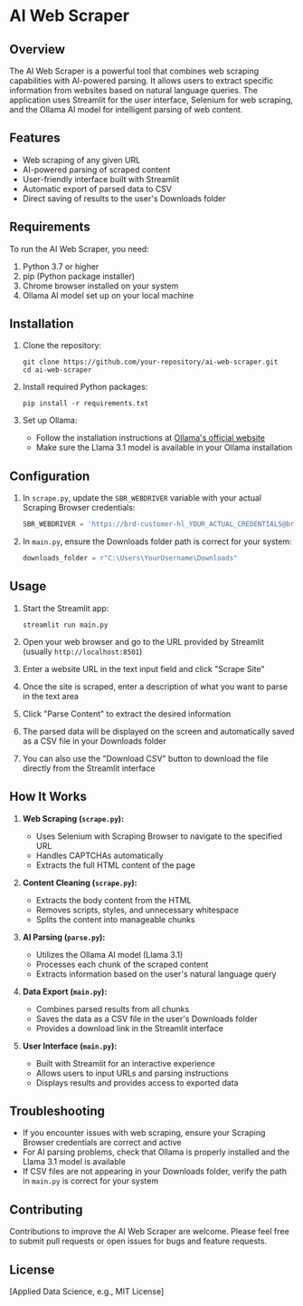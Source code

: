 # AI Web Scraper

## Overview
The AI Web Scraper is a powerful tool that combines web scraping capabilities with AI-powered parsing. 
It allows users to extract specific information from websites based on natural language queries. 
The application uses Streamlit for the user interface, Selenium for web scraping, and the Ollama AI model for intelligent parsing of web content.

## Features
- Web scraping of any given URL
- AI-powered parsing of scraped content
- User-friendly interface built with Streamlit
- Automatic export of parsed data to CSV
- Direct saving of results to the user's Downloads folder

## Requirements
To run the AI Web Scraper, you need:

1. Python 3.7 or higher
2. pip (Python package installer)
3. Chrome browser installed on your system
4. Ollama AI model set up on your local machine

## Installation

1. Clone the repository:
   ```
   git clone https://github.com/your-repository/ai-web-scraper.git
   cd ai-web-scraper
   ```

2. Install required Python packages:
   ```
   pip install -r requirements.txt
   ```

3. Set up Ollama:
   - Follow the installation instructions at [Ollama's official website](https://ollama.ai/)
   - Make sure the Llama 3.1 model is available in your Ollama installation

## Configuration

1. In `scrape.py`, update the `SBR_WEBDRIVER` variable with your actual Scraping Browser credentials:
   ```python
   SBR_WEBDRIVER = 'https://brd-customer-hl_YOUR_ACTUAL_CREDENTIALS@brd.superproxy.io:9515'
   ```

2. In `main.py`, ensure the Downloads folder path is correct for your system:
   ```python
   downloads_folder = r"C:\Users\YourUsername\Downloads"
   ```

## Usage

1. Start the Streamlit app:
   ```
   streamlit run main.py
   ```

2. Open your web browser and go to the URL provided by Streamlit (usually `http://localhost:8501`)

3. Enter a website URL in the text input field and click "Scrape Site"

4. Once the site is scraped, enter a description of what you want to parse in the text area

5. Click "Parse Content" to extract the desired information

6. The parsed data will be displayed on the screen and automatically saved as a CSV file in your Downloads folder

7. You can also use the "Download CSV" button to download the file directly from the Streamlit interface

## How It Works

1. **Web Scraping (`scrape.py`):**
   - Uses Selenium with Scraping Browser to navigate to the specified URL
   - Handles CAPTCHAs automatically
   - Extracts the full HTML content of the page

2. **Content Cleaning (`scrape.py`):**
   - Extracts the body content from the HTML
   - Removes scripts, styles, and unnecessary whitespace
   - Splits the content into manageable chunks

3. **AI Parsing (`parse.py`):**
   - Utilizes the Ollama AI model (Llama 3.1)
   - Processes each chunk of the scraped content
   - Extracts information based on the user's natural language query

4. **Data Export (`main.py`):**
   - Combines parsed results from all chunks
   - Saves the data as a CSV file in the user's Downloads folder
   - Provides a download link in the Streamlit interface

5. **User Interface (`main.py`):**
   - Built with Streamlit for an interactive experience
   - Allows users to input URLs and parsing instructions
   - Displays results and provides access to exported data

## Troubleshooting

- If you encounter issues with web scraping, ensure your Scraping Browser credentials are correct and active
- For AI parsing problems, check that Ollama is properly installed and the Llama 3.1 model is available
- If CSV files are not appearing in your Downloads folder, verify the path in `main.py` is correct for your system

## Contributing

Contributions to improve the AI Web Scraper are welcome. Please feel free to submit pull requests or open issues for bugs and feature requests.

## License

[Applied Data Science, e.g., MIT License]
